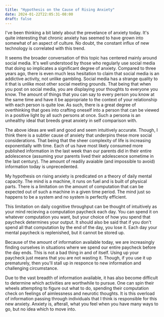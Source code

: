 ```yaml
---
title: "Hypothesis on the Cause of Rising Anxiety"
date: 2024-01-22T22:05:31-08:00
draft: false
---
```


I've been thinking a bit lately about the prevelance of anxiety today. It's quite interesting that chronic anxiety has seemed to have grown into somewhat of an aspect of culture. No doubt, the constant influx of new technology is correlated with this trend.

It seems the broader conversation of this topic has centered mainly around social media. It's well understood by those who regularly use social media that doing so implicates a significant degree of anxiety. Compared to three years ago, there is even much less hesitation to claim that social media is an addictive activity, not unlike gambling. Social media has a strange quality to it that is unlike most other social meeting grounds. That being that when you post on social media, you are displaying your thoughts to everyone you know. The amount of things that you can say to every person you know at the same time and have it be appropriate to the context of your relationship with each person is quite low. As such, there is a great degree of overthinking that goes into crafting oneself into a person that can be viewed in a positive light by all such persons at once. Such a persona is an unhealthy ideal that breeds great anxiety in self comparison with. 

The above ideas are well and good and seem intuitively accurate. Though, I think there is a subtler cause of anxiety that underpins these more social considerations. That being that the sheer complexity of life is increasing exponentially with time. Each of us have most likely consumed more published information in the last week than our parents did in their entire adolescence (assuming your parents lived their adolescence sometime in the last century). The amount of readily avaiable (and impossible to avoid) information today is unprecedented.

My hypothesis on rising anxiety is predicated on a theory of daily mental capacity. The mind is a machine, it runs on fuel and is built of physical parts. There is a limitation on the amount of computation that can be expected out of such a machine in a given time period. The mind just so happens to be a system and no system is perfectly efficient. 

This limitation on daily cognitive throughput can be thought of intuitively as your mind recieving a computation paycheck each day. You can spend it on whatever computation you want, but your choice of how you spend that paycheck determines your output. It should also be said that if you don't spend all that computation by the end of the day, you lose it. Each day your mental paycheck is replenished, but it cannot be stored up.

Because of the amount of information available today, we are increasingly finding ourselves in situations where we spend our entire paycheck before the day ends. This is not a bad thing in and of itself. Using up your paycheck just means that you are not wasting it. Though, if you use it up prematurely, then you'll stall up in responce to new information and challenging circumstance. 

Due to the vast breadth of information available, it has also become difficult to determine which activities are worthwhile to pursue. One can spin their wheels attempting to figure out what to do, spending their computation check on feelings of aimlessness and neurotic thoughts. It is this overload of information passing through individuals that I think is responsible for this new anxiety. Anxiety is, afterall, what you feel when you have many ways to go, but no idea which to move into. 